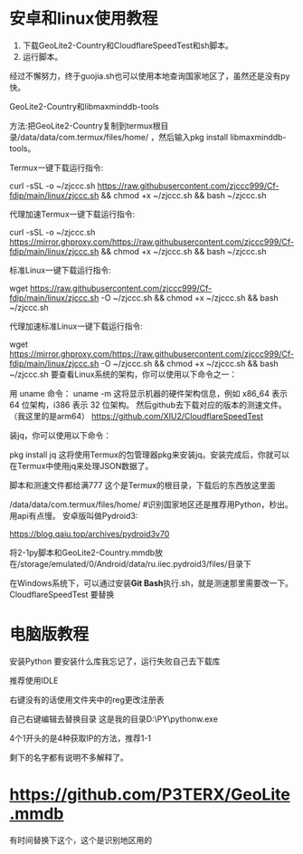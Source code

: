 # 安卓和linux使用教程
1. 下载GeoLite2-Country和CloudflareSpeedTest和sh脚本。 
2. 运行脚本。

经过不懈努力，终于guojia.sh也可以使用本地查询国家地区了，虽然还是没有py快。

GeoLite2-Country和libmaxminddb-tools

方法:把GeoLite2-Country复制到termux根目录/data/data/com.termux/files/home/ ，然后输入pkg install libmaxminddb-tools。

Termux一键下载运行指令:

curl -sSL -o ~/zjccc.sh https://raw.githubusercontent.com/zjccc999/Cf-fdip/main/linux/zjccc.sh && chmod +x ~/zjccc.sh && bash ~/zjccc.sh

代理加速Termux一键下载运行指令:

curl -sSL -o ~/zjccc.sh https://mirror.ghproxy.com/https://raw.githubusercontent.com/zjccc999/Cf-fdip/main/linux/zjccc.sh && chmod +x ~/zjccc.sh && bash ~/zjccc.sh

标准Linux一键下载运行指令:

wget https://raw.githubusercontent.com/zjccc999/Cf-fdip/main/linux/zjccc.sh -O ~/zjccc.sh && chmod +x ~/zjccc.sh && bash ~/zjccc.sh

代理加速标准Linux一键下载运行指令:

wget https://mirror.ghproxy.com/https://raw.githubusercontent.com/zjccc999/Cf-fdip/main/linux/zjccc.sh -O ~/zjccc.sh && chmod +x ~/zjccc.sh && bash ~/zjccc.sh
要查看Linux系统的架构，你可以使用以下命令之一：

用 uname 命令：
uname -m
这将显示机器的硬件架构信息，例如 x86_64 表示 64 位架构，i386 表示 32 位架构。
然后github去下载对应的版本的测速文件。（我这里的是arm64）
https://github.com/XIU2/CloudflareSpeedTest

装jq，你可以使用以下命令：

pkg install jq
这将使用Termux的包管理器pkg来安装jq。安装完成后，你就可以在Termux中使用jq来处理JSON数据了。

脚本和测速文件都给满777
这个是Termux的根目录，下载后的东西放这里面

/data/data/com.termux/files/home/
#识别国家地区还是推荐用Python，秒出。用api有点慢。
安卓版叫做Pydroid3:

https://blog.qaiu.top/archives/pydroid3v70

将2-1py脚本和GeoLite2-Country.mmdb放在/storage/emulated/0/Android/data/ru.iiec.pydroid3/files/目录下

在Windows系统下，可以通过安装**Git Bash**执行.sh，就是测速那里需要改一下。CloudflareSpeedTest 要替换

# 电脑版教程
安装Python
要安装什么库我忘记了，运行失败自己去下载库

推荐使用IDLE

右键没有的话使用文件夹中的reg更改注册表

自己右键编辑去替换目录   这是我的目录D:\\PY\\pythonw.exe

4个1开头的是4种获取IP的方法，推荐1-1

剩下的名字都有说明不多解释了。

# https://github.com/P3TERX/GeoLite.mmdb

有时间替换下这个，这个是识别地区用的


